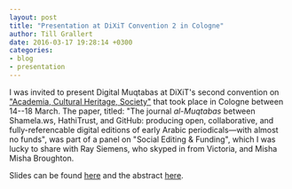 ```yaml
---
layout: post
title: "Presentation at DiXiT Convention 2 in Cologne"
author: Till Grallert
date: 2016-03-17 19:28:14 +0300
categories:
- blog
- presentation
---
```


I was invited to present Digital Muqtabas at DiXiT's second convention on ["Academia, Cultural Heritage, Society"](http://dixit.uni-koeln.de/programme/convention-2/) that took place in Cologne between 14--18 March. The paper, titled: "The journal *al-Muqtabas* between Shamela.ws, HathiTrust, and GitHub: producing open, collaborative, and fully-referencable digital editions of early Arabic periodicals—with almost no funds", was part of a panel on "Social Editing & Funding", which I was lucky to share with Ray Siemens, who skyped in from Victoria, and Misha Misha Broughton.

Slides can be found [here](https://www.tillgrallert.github.io/Slides/Dixit2) and the abstract [here](http://dixit.uni-koeln.de/convention-2-abstracts/#grallert).